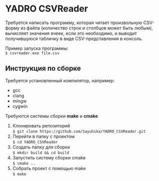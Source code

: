 # YADRO CSVReader
Требуется написать программу, которая читает произвольную CSV-форму из файла (количество строк и столбцов может быть
любым), вычисляет значения ячеек, если это необходимо, и выводит получившуюся табличку в виде CSV-представления в
консоль.

Пример запуска программы:   
`$ csvreader.exe file.csv`

## Инструкция по сборке

Требуется установленный компилятор, например:
* gcc
* clang
* mingw
* cygwin

Требуются системы сборки **make** и **cmake**

1. Клонировать репозиторий  
`$ git clone https://github.com/Sayuhika/YADRO_CSVReader.git`
2. Перейти в папку с проектом  
`$ cd YADRO_CSVReader`
3. Создать папку для сборки  
`$ mkdir build && cd build`
4. Запустить систему сборки cmake  
`$ cmake ..`
5. Собрать проект с помощью make  
`$ make`

